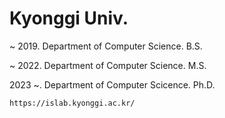 # Kyonggi Univ.

~ 2019. Department of Computer Science. B.S.

~ 2022. Department of Computer Science. M.S.

2023 ~. Department of Computer Scicence. Ph.D.

```
https://islab.kyonggi.ac.kr/
```

<!---
skg4463/skg4463 is a ✨ special ✨ repository because its `README.md` (this file) appears on your GitHub profile.
You can click the Preview link to take a look at your changes.
--->
